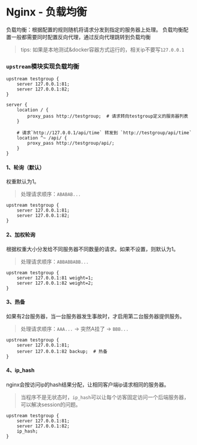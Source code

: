 # Nginx - 负载均衡

负载均衡：根据配置的规则随机将请求分发到指定的服务器上处理。 负载均衡配置一般都需要同时配置反向代理，通过反向代理跳转到负载均衡

> tips: 如果是本地测试&docker容器方式运行的，相关ip不要写`127.0.0.1`

### `upstream`模块实现负载均衡

```
upstream testgroup { 
    server 127.0.0.1:81;
    server 127.0.0.1:82;
}

server {
    location / {
        proxy_pass http://testgroup;  # 请求转向testgroup定义的服务器列表   
    }
    
    # 请求`http://127.0.0.1/api/time` 转发到 `http://testgroup/api/time`
    location ^~ /api/ {
        proxy_pass http://testgroup/api/; 
    }
}
```

#### 1、轮询（默认）

权重默认为1。

> 处理请求顺序：`ABABAB...`

```
upstream testgroup { 
    server 127.0.0.1:81;
    server 127.0.0.1:82;       
}
```

#### 2、加权轮询

根据权重大小分发给不同服务器不同数量的请求。如果不设置，则默认为1。

> 处理请求顺序：`ABBABBABB...`

```
upstream testgroup { 
    server 127.0.0.1:81 weight=1;
    server 127.0.0.1:82 weight=2;
}
```

#### 3、热备

如果有2台服务器，当一台服务器发生事故时，才启用第二台服务器提供服务。

> 处理请求顺序：`AAA...` -> 突然A挂了 -> `BBB...`

```
upstream testgroup { 
    server 127.0.0.1:81; 
    server 127.0.0.1:82 backup;  # 热备
}
```

#### 4、ip_hash

nginx会按访问ip的hash结果分配，让相同客户端ip请求相同的服务器。

> 当程序不是无状态时，`ip_hash`可以让每个访客固定访问一个后端服务器，可以解决session的问题。

```
upstream testgroup { 
    server 127.0.0.1:81; 
    server 127.0.0.1:82;
    ip_hash;
}
```

